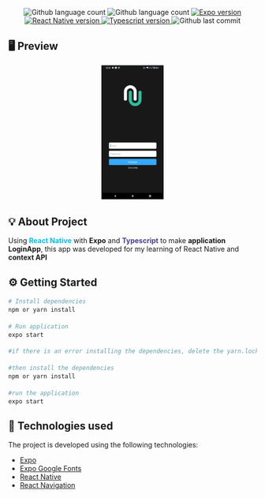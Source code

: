 <p align="center">
  <img alt="Github language count" src="https://img.shields.io/github/languages/count/eduardomantz291/LoginApp">

  <img alt="Github language count" src="https://img.shields.io/github/languages/top/eduardomantz291/LoginApp">

  <a href="https://expo.io/">
    <img alt="Expo version" src="https://img.shields.io/github/package-json/dependency-version/eduardomantz291/LoginApp/expo">
  </a>

  <a href="https://reactnavigation.org/">
    <img alt="React Native version" src="https://img.shields.io/github/package-json/dependency-version/eduardomantz291/LoginApp/@react-navigation/native">
  </a>

  <a href="https://www.typescriptlang.org/">
    <img alt="Typescript version" src="https://img.shields.io/github/package-json/dependency-version/eduardomantz291/LoginApp/dev/typescript">
  </a>

  <img alt="Github last commit" src="https://img.shields.io/github/last-commit/eduardomantz291/LoginApp">
</p>

## 🖥 Preview

<div align="center">
  <img alt="Happy" src=".github/PreviewLoginApp.png" width="25%">
</div>

## :bulb: About Project

Using  <span style="color:deepskyblue; font-weight:bold;">React Native</span> with **Expo** and <span style="color:darkslateblue; font-weight:bold;">Typescript</span> to make **application LoginApp**, this app was developed for my learning of React Native and **context API**

## :gear: Getting Started

```Bash
# Install dependencies
npm or yarn install

# Run application
expo start

#if there is an error installing the dependencies, delete the yarn.lock file

#then install the dependencies
npm or yarn install

#run the application
expo start
```

## 🚀 Technologies used

The project is developed using the following technologies:
- [Expo](https://expo.io/)
- [Expo Google Fonts](https://github.com/expo/google-fonts)
- [React Native](https://reactnative.dev/)
- [React Navigation](https://reactjs.org/)
